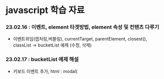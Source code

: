 # javascript 학습 자료
### 23.02.16 : 이벤트, element 타겟방법, element 속성 및 컨텐츠 다루기
   - 이벤트위임(캡처링,버블링), currentTarget, parentElement, closest(), classList
     -> bucketList 예제 (수정, 삭제)
     &nbsp;
     
### 23.02.17 : bucketList 예제 해설 
   - 키보드 이벤트 추가, html : modal(<dialog>태그), <template> 태그 
   - 화면구현 평가 해설: 레이아웃- flex, grid, box-sizing: border-box / content-box
    &nbsp;
   
### 23.02.20 : 모던 자바스크립트 예제 수업 1~6장
   - 고차함수 : map, filter, forEach, reduce 
   - 구조분해(배열, 객체)
